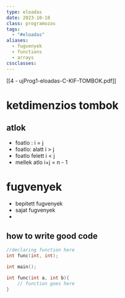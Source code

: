 ```yaml
---
type: eloadas
date: 2023-10-18
class: programozas
tags:
  - "#eloadas"
aliases:
  - fugvenyek
  - functions
  - arrays
cssclasses:
---
```

[[4 - ujProg1-eloadas-C-KIF-TOMBOK.pdf]]
# ketdimenzios tombok

## atlok
- foatlo :  i = j
- foatlo:  alatt i > j 
- foatlo felett i < j
- mellek atlo i+j = n - 1


# fugvenyek
- bepitett fugvenyek
- sajat fugvenyek
- 

## how to write good code
```c
//declaring function here
int func(int, int);

int main();

int func(int a, int b){
	// function goes here
}
```
